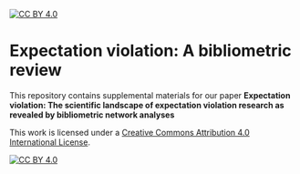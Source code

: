 [![CC BY 4.0][cc-by-shield]][cc-by]

# Expectation violation: A bibliometric review

This repository contains supplemental materials for our paper **Expectation violation:
The scientific landscape of expectation violation research as revealed by bibliometric network analyses**

This work is licensed under a
[Creative Commons Attribution 4.0 International License][cc-by].

[![CC BY 4.0][cc-by-image]][cc-by]

[cc-by]: http://creativecommons.org/licenses/by/4.0/
[cc-by-image]: https://i.creativecommons.org/l/by/4.0/88x31.png
[cc-by-shield]: https://img.shields.io/badge/License-CC%20BY%204.0-lightgrey.svg
